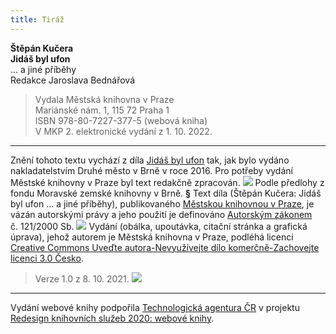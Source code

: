 ```yaml
---
title: Tiráž
---
```


**Štěpán Kučera    
Jidáš byl ufon**  
… a jiné příběhy  
Redakce Jaroslava Bednářová  
> Vydala Městská knihovna v Praze  
Mariánské nám. 1, 115 72 Praha 1  
ISBN 978-80-7227-377-5 (webová kniha)  
V MKP 2. elektronické vydání z 1. 10. 2022.

***

Znění tohoto textu vychází z díla [Jidáš byl ufon](https://search.mlp.cz/cz/titul/jidas-byl-ufon/4224944/#book-content) tak, jak bylo vydáno nakladatelstvím Druhé město v Brně v roce 2016. Pro potřeby vydání Městské knihovny v Praze byl text redakčně zpracován.
![](../Images/MZK_logo_tyrkys_transparent.jpg)
Podle předlohy z fondu Moravské zemské knihovny v Brně.
**§**
Text díla (Štěpán Kučera: Jidáš byl ufon ... a jiné příběhy), publikovaného [Městskou knihovnou v Praze](https://www.mlp.cz/cz/), je vázán autorskými právy a jeho použití je definováno [Autorským zákonem](https://www.mkcr.cz/predpisy-zakonu-709.html) č. 121/2000 Sb.
![](../Images/image001.jpg)
Vydání (obálka, upoutávka, citační stránka a grafická úprava), jehož autorem je Městská knihovna v Praze, podléhá licenci [Creative Commons Uveďte autora-Nevyužívejte dílo komerčně-Zachovejte licenci 3.0 Česko](https://creativecommons.org/licenses/by-nc-sa/3.0/cz/).
> Verze 1.0 z 8. 10. 2021.
![](../Images/image002.jpg)

***

Vydání webové knihy podpořila [Technologická agentura ČR](https://www.tacr.cz/) v projektu [Redesign knihovních služeb 2020: webové knihy](https://starfos.tacr.cz/cs/project/TL04000391).